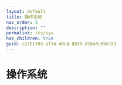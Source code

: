 ```yaml
---
layout: default
title: 操作系统
nav_order: 3
description: ""
permalink: /cs/sys
has_children: true
guid: c27b1703-af14-46c4-8839-d16a5c0be153
---
```


# 操作系统
